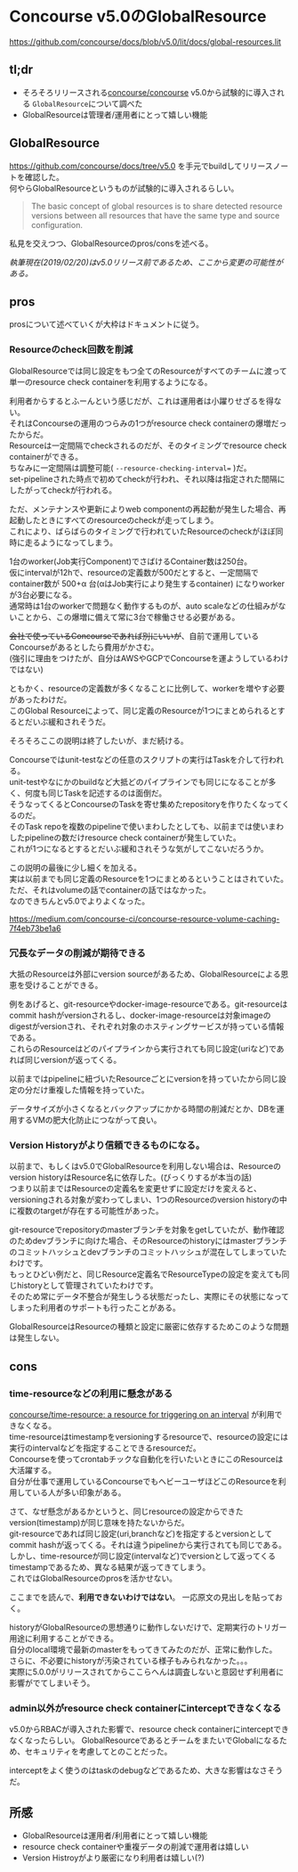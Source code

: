 # Concourse v5.0のGlobalResource
https://github.com/concourse/docs/blob/v5.0/lit/docs/global-resources.lit

## tl;dr
* そろそろリリースされる[concourse/concourse](https://github.com/concourse/concourse) v5.0から試験的に導入される `GlobalResource`について調べた
* GlobalResourceは管理者/運用者にとって嬉しい機能

## GlobalResource
https://github.com/concourse/docs/tree/v5.0 を手元でbuildしてリリースノートを確認した。  
何やらGlobalResourceというものが試験的に導入されるらしい。

> The basic concept of global resources is to share detected resource versions between all resources that have the same type and source configuration.

私見を交えつつ、GlobalResourceのpros/consを述べる。

_執筆現在(2019/02/20)はv5.0リリース前であるため、ここから変更の可能性がある。_

## pros
prosについて述べていくが大枠はドキュメントに従う。  

### Resourceのcheck回数を削減
GlobalResourceでは同じ設定をもつ全てのResourceがすべてのチームに渡って単一のresource check containerを利用するようになる。  

利用者からするとふーんという感じだが、これは運用者は小躍りせざるを得ない。  
それはConcourseの運用のつらみの1つがresource check containerの爆増だったからだ。  
Resourceは一定間隔でcheckされるのだが、そのタイミングでresource check containerができる。  
ちなみに一定間隔は調整可能( `--resource-checking-interval=` )だ。  
set-pipelineされた時点で初めてcheckが行われ、それ以降は指定された間隔にしたがってcheckが行われる。

ただ、メンテナンスや更新によりweb componentの再起動が発生した場合、再起動したときにすべてのresourceのcheckが走ってしまう。  
これにより、ばらばらのタイミングで行われていたResourceのcheckがほぼ同時に走るようになってしまう。  

1台のworker(Job実行Component)でさばけるContainer数は250台。  
仮にintervalが12hで、resourceの定義数が500だとすると、一定間隔でcontainer数が 500+α 台(αはJob実行により発生するcontainer) になりworkerが3台必要になる。  
通常時は1台のworkerで問題なく動作するものが、auto scaleなどの仕組みがないことから、この爆増に備えて常に3台で稼働させる必要がある。  

~~会社で使っているConcourseであれば別にいいが~~、自前で運用しているConcourseがあるとしたら費用がかさむ。  
(強引に理由をつけたが、自分はAWSやGCPでConcourseを運ようしているわけではない)

ともかく、resourceの定義数が多くなることに比例して、workerを増やす必要があったわけだ。  
このGlobal Resourceによって、同じ定義のResourceが1つにまとめられるとするとだいぶ緩和されそうだ。

そろそろここの説明は終了したいが、まだ続ける。

Concourseではunit-testなどの任意のスクリプトの実行はTaskを介して行われる。  
unit-testやなにかのbuildなど大抵どのパイプラインでも同じになることが多く、何度も同じTaskを記述するのは面倒だ。  
そうなってくるとConcourseのTaskを寄せ集めたrepositoryを作りたくなってくるのだ。  
そのTask repoを複数のpipelineで使いまわしたとしても、以前までは使いまわしたpipelineの数だけresource check containerが発生していた。  
これが1つになるとするとだいぶ緩和されそうな気がしてこないだろうか。

この説明の最後に少し細くを加える。  
実は以前までも同じ定義のResourceを1つにまとめるということはされていた。  
ただ、それはvolumeの話でcontainerの話ではなかった。  
なのできちんとv5.0でよりよくなった。

https://medium.com/concourse-ci/concourse-resource-volume-caching-7f4eb73be1a6

### 冗長なデータの削減が期待できる
大抵のResourceは外部にversion sourceがあるため、GlobalResourceによる恩恵を受けることができる。 
 
例をあげると、git-resourceやdocker-image-resourceである。git-resourceはcommit hashがversionされるし、docker-image-resourceは対象imageのdigestがversionされ、それぞれ対象のホスティングサービスが持っている情報である。  
これらのResourceはどのパイプラインから実行されても同じ設定(uriなど)であれば同じversionが返ってくる。

以前まではpipelineに紐づいたResourceごとにversionを持っていたから同じ設定の分だけ重複した情報を持っていた。

データサイズが小さくなるとバックアップにかかる時間の削減だとか、DBを運用するVMの肥大化防止につながって良い。

### Version Historyがより信頼できるものになる。
以前まで、もしくはv5.0でGlobalResourceを利用しない場合は、Resourceのversion historyはResource名に依存した。(びっくりするが本当の話)  
つまり以前まではResourceの定義名を変更せずに設定だけを変えると、versioningされる対象が変わってしまい、1つのResourceのversion historyの中に複数のtargetが存在する可能性があった。  

git-resourceでrepositoryのmasterブランチを対象をgetしていたが、動作確認のためdevブランチに向けた場合、そのResourceのhistoryにはmasterブランチのコミットハッシュとdevブランチのコミットハッシュが混在してしまっていたわけです。  
もっとひどい例だと、同じResource定義名でResourceTypeの設定を変えても同じhistoryとして管理されていたわけです。  
そのため常にデータ不整合が発生しうる状態だったし、実際にその状態になってしまった利用者のサポートも行ったことがある。  

GlobalResourceはResourceの種類と設定に厳密に依存するためこのような問題は発生しない。

## cons
### time-resourceなどの利用に懸念がある
[concourse/time\-resource: a resource for triggering on an interval](https://github.com/concourse/time-resource) が利用できなくなる。  
time-resourceはtimestampをversioningするresourceで、resourceの設定には実行のintervalなどを指定することできるresourceだ。  
Concourseを使ってcrontabチックな自動化を行いたいときにこのResourceは大活躍する。  
自分が仕事で運用しているConcourseでもヘビーユーザほどこのResourceを利用している人が多い印象がある。

さて、なぜ懸念があるかというと、同じresourceの設定からできたversion(timestamp)が同じ意味を持たないからだ。  
git-resourceであれば同じ設定(uri,branchなど)を指定するとversionとしてcommit hashが返ってくる。それは違うpipelineから実行されても同じである。　　  
しかし、time-resourceが同じ設定(intervalなど)でversionとして返ってくるtimestampであるため、異なる結果が返ってきてしまう。  
これではGlobalResourceのprosを活かせない。

ここまでを読んで、**利用できないわけではない**。 一応原文の見出しを貼っておく。

historyがGlobalResourceの思想通りに動作しないだけで、定期実行のトリガー用途に利用することができる。  
自分のlocal環境で最新のmasterをもってきてみたのだが、正常に動作した。  
さらに、不必要にhistoryが汚染されている様子もみられなかった。。。  
実際に5.0.0がリリースされてからここらへんは調査しないと意図せず利用者に影響がでてしまいそう。

### admin以外がresource check containerにinterceptできなくなる
v5.0からRBACが導入された影響で、resource check containerにinterceptできなくなったらしい。 
GlobalResourceであるとチームをまたいでGlobalになるため、セキュリティを考慮してとのことだった。 

interceptをよく使うのはtaskのdebugなどであるため、大きな影響はなさそうだ。

## 所感
* GlobalResourceは運用者/利用者にとって嬉しい機能
* resource check containerや重複データの削減で運用者は嬉しい
* Version Histroyがより厳密になり利用者は嬉しい(?)
